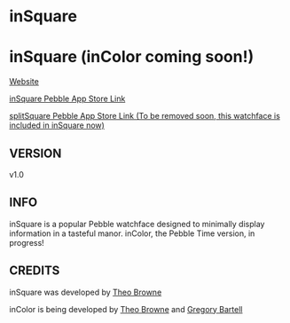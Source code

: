 # inSquare

inSquare (inColor coming soon!)
==============
[Website](http://inSquare.TheoBrowne.website)

[inSquare Pebble App Store Link](https://apps.getpebble.com/applications/54d9664963eb418376000045)

[splitSquare Pebble App Store Link (To be removed soon, this watchface is included in inSquare now)](https://apps.getpebble.com/applications/54daffc8097dff75f7000060)

VERSION
------------
v1.0

INFO
------------
inSquare is a popular Pebble watchface designed to minimally display information in a tasteful manor. inColor, the Pebble Time version, in progress!

CREDITS
------------
inSquare was developed by [Theo Browne](http://TheoBrowne.com)

inColor is being developed by [Theo Browne](http://TheoBrowne.com) and [Gregory Bartell](http://gregorybartell.com)